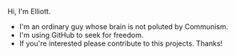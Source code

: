 Hi, I'm Elliott.
- I'm an ordinary guy whose brain is not poluted by Communism.
- I'm using GitHub to seek for freedom.
- If you're interested please contribute to this projects. Thanks!


